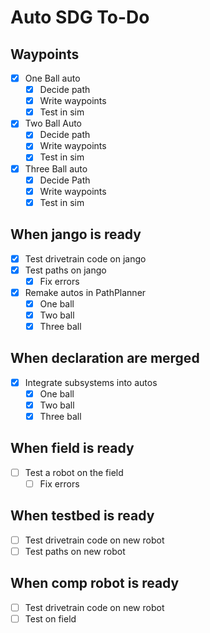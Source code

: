 
# Auto SDG To-Do

## Waypoints
- [x] One Ball auto
  - [x] Decide path
  - [x] Write waypoints
  - [x] Test in sim
- [x] Two Ball Auto
  - [x] Decide path
  - [x] Write waypoints
  - [x] Test in sim
- [x] Three Ball auto
  - [x] Decide Path
  - [x] Write waypoints
  - [x] Test in sim

## When jango is ready
- [x] Test drivetrain code on jango
- [x] Test paths on jango
  - [x] Fix errors
- [x] Remake autos in PathPlanner
  - [x] One ball
  - [x] Two ball
  - [x] Three ball

## When declaration are merged
- [x] Integrate subsystems into autos
  - [x] One ball
  - [x] Two ball
  - [x] Three ball

## When field is ready
- [ ] Test a robot on the field
  - [ ] Fix errors

## When testbed is ready
- [ ] Test drivetrain code on new robot
- [ ] Test paths on new robot

## When comp robot is ready
- [ ] Test drivetrain code on new robot
- [ ] Test on field
